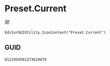# Preset.Current
![](/img/Preset.Current.png)

``` CSharp
EditorGUIUtility.IconContent("Preset.Current")
```
## GUID
```
8121934501373629479
```

